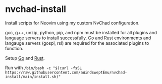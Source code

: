 # nvchad-install
Install scripts for Neovim using my custom NvChad configuration.

gcc, g++, unzip, python, pip, and npm must be installed for all plugins and language servers to install successfully. Go and Rust environments and langauge servers (gospl, rsl) are required for the associated plugins to function. 

Setup [Go](https://go.dev/doc/install) and [Rust](https://www.rust-lang.org/tools/install).

Run with ```/bin/bash -c "$(curl -fsSL https://raw.githubusercontent.com/aWindsweptEmu/nvchad-install/main/install.sh)"```
